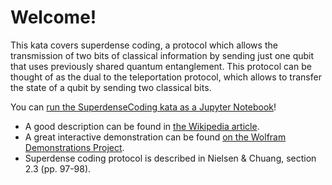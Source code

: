 # Welcome!

This kata covers superdense coding, a protocol which allows the transmission of two bits of classical information by sending just one qubit that uses previously shared quantum entanglement. This protocol can be thought of as the dual to the teleportation protocol, which allows to transfer the state of a qubit by sending two classical bits.

You can [run the SuperdenseCoding kata as a Jupyter Notebook](https://mybinder.org/v2/gh/Microsoft/QuantumKatas/master?filepath=SuperdenseCoding%2FSuperdenseCoding.ipynb)!

 - A good description can be found in [the Wikipedia article](https://en.wikipedia.org/wiki/Superdense_coding).
 - A great interactive demonstration can be found [on the Wolfram Demonstrations Project](http://demonstrations.wolfram.com/SuperdenseCoding/).
 - Superdense coding protocol is described in Nielsen & Chuang, section 2.3 (pp. 97-98).
